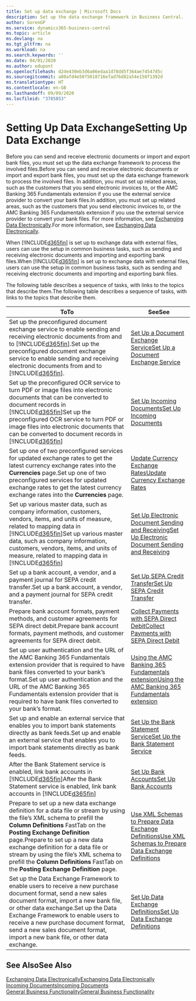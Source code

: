 ```yaml
---
title: Set up data exchange | Microsoft Docs
description: Set up the data exchange framework in Business Central.
author: SorenGP
ms.service: dynamics365-business-central
ms.topic: article
ms.devlang: na
ms.tgt_pltfrm: na
ms.workload: na
ms.search.keywords: ''
ms.date: 04/01/2020
ms.author: edupont
ms.openlocfilehash: d2de430eb3d6a86edaa1d78dd5f364ae74547d5c
ms.sourcegitcommit: a80afd4e5075018716efad76d82a54e158f1392d
ms.translationtype: HT
ms.contentlocale: en-GB
ms.lasthandoff: 09/09/2020
ms.locfileid: "3785853"
---
```

# <a name="setting-up-data-exchange"></a><span data-ttu-id="3555a-103">Setting Up Data Exchange</span><span class="sxs-lookup"><span data-stu-id="3555a-103">Setting Up Data Exchange</span></span>
<span data-ttu-id="3555a-104">Before you can send and receive electronic documents or import and export bank files, you must set up the data exchange framework to process the involved files.</span><span class="sxs-lookup"><span data-stu-id="3555a-104">Before you can send and receive electronic documents or import and export bank files, you must set up the data exchange framework to process the involved files.</span></span> <span data-ttu-id="3555a-105">In addition, you must set up related areas, such as the customers that you send electronic invoices to, or the AMC Banking 365 Fundamentals extension if you use the external service provider to convert your bank files.</span><span class="sxs-lookup"><span data-stu-id="3555a-105">In addition, you must set up related areas, such as the customers that you send electronic invoices to, or the AMC Banking 365 Fundamentals extension if you use the external service provider to convert your bank files.</span></span> <span data-ttu-id="3555a-106">For more information, see [Exchanging Data Electronically](across-data-exchange.md).</span><span class="sxs-lookup"><span data-stu-id="3555a-106">For more information, see [Exchanging Data Electronically](across-data-exchange.md).</span></span>  

 <span data-ttu-id="3555a-107">When [!INCLUDE[d365fin](includes/d365fin_md.md)] is set up to exchange data with external files, users can use the setup in common business tasks, such as sending and receiving electronic documents and importing and exporting bank files.</span><span class="sxs-lookup"><span data-stu-id="3555a-107">When [!INCLUDE[d365fin](includes/d365fin_md.md)] is set up to exchange data with external files, users can use the setup in common business tasks, such as sending and receiving electronic documents and importing and exporting bank files.</span></span>  

 <span data-ttu-id="3555a-108">The following table describes a sequence of tasks, with links to the topics that describe them.</span><span class="sxs-lookup"><span data-stu-id="3555a-108">The following table describes a sequence of tasks, with links to the topics that describe them.</span></span>  

|<span data-ttu-id="3555a-109">**To**</span><span class="sxs-lookup"><span data-stu-id="3555a-109">**To**</span></span>|<span data-ttu-id="3555a-110">**See**</span><span class="sxs-lookup"><span data-stu-id="3555a-110">**See**</span></span>|  
|------------|-------------|  
|<span data-ttu-id="3555a-111">Set up the preconfigured document exchange service to enable sending and receiving electronic documents from and to [!INCLUDE[d365fin](includes/d365fin_md.md)].</span><span class="sxs-lookup"><span data-stu-id="3555a-111">Set up the preconfigured document exchange service to enable sending and receiving electronic documents from and to [!INCLUDE[d365fin](includes/d365fin_md.md)].</span></span>|[<span data-ttu-id="3555a-112">Set Up a Document Exchange Service</span><span class="sxs-lookup"><span data-stu-id="3555a-112">Set Up a Document Exchange Service</span></span>](across-how-to-set-up-a-document-exchange-service.md)|  
|<span data-ttu-id="3555a-113">Set up the preconfigured OCR service to turn PDF or image files into electronic documents that can be converted to document records in [!INCLUDE[d365fin](includes/d365fin_md.md)]</span><span class="sxs-lookup"><span data-stu-id="3555a-113">Set up the preconfigured OCR service to turn PDF or image files into electronic documents that can be converted to document records in [!INCLUDE[d365fin](includes/d365fin_md.md)]</span></span>|[<span data-ttu-id="3555a-114">Set Up Incoming Documents</span><span class="sxs-lookup"><span data-stu-id="3555a-114">Set Up Incoming Documents</span></span>](across-how-setup-income-documents.md)|  
|<span data-ttu-id="3555a-115">Set up one of two preconfigured services for updated exchange rates to get the latest currency exchange rates into the **Currencies** page.</span><span class="sxs-lookup"><span data-stu-id="3555a-115">Set up one of two preconfigured services for updated exchange rates to get the latest currency exchange rates into the **Currencies** page.</span></span>|[<span data-ttu-id="3555a-116">Update Currency Exchange Rates</span><span class="sxs-lookup"><span data-stu-id="3555a-116">Update Currency Exchange Rates</span></span>](finance-how-update-currencies.md)|  
|<span data-ttu-id="3555a-117">Set up various master data, such as company information, customers, vendors, items, and units of measure, related to mapping data in [!INCLUDE[d365fin](includes/d365fin_md.md)]</span><span class="sxs-lookup"><span data-stu-id="3555a-117">Set up various master data, such as company information, customers, vendors, items, and units of measure, related to mapping data in [!INCLUDE[d365fin](includes/d365fin_md.md)]</span></span>|[<span data-ttu-id="3555a-118">Set Up Electronic Document Sending and Receiving</span><span class="sxs-lookup"><span data-stu-id="3555a-118">Set Up Electronic Document Sending and Receiving</span></span>](across-how-to-set-up-electronic-document-sending-and-receiving.md)|  
|<span data-ttu-id="3555a-119">Set up a bank account, a vendor, and a payment journal for SEPA credit transfer.</span><span class="sxs-lookup"><span data-stu-id="3555a-119">Set up a bank account, a vendor, and a payment journal for SEPA credit transfer.</span></span>|[<span data-ttu-id="3555a-120">Set Up SEPA Credit Transfer</span><span class="sxs-lookup"><span data-stu-id="3555a-120">Set Up SEPA Credit Transfer</span></span>](finance-make-payments-with-bank-data-conversion-service-or-sepa-credit-transfer.md#setting-up-sepa-credit-transfer)|  
|<span data-ttu-id="3555a-121">Prepare bank account formats, payment methods, and customer agreements for SEPA direct debit.</span><span class="sxs-lookup"><span data-stu-id="3555a-121">Prepare bank account formats, payment methods, and customer agreements for SEPA direct debit.</span></span>|[<span data-ttu-id="3555a-122">Collect Payments with SEPA Direct Debit</span><span class="sxs-lookup"><span data-stu-id="3555a-122">Collect Payments with SEPA Direct Debit</span></span>](finance-collect-payments-with-sepa-direct-debit.md)|  
|<span data-ttu-id="3555a-123">Set up user authentication and the URL of the AMC Banking 365 Fundamentals extension provider that is required to have bank files converted to your bank’s format.</span><span class="sxs-lookup"><span data-stu-id="3555a-123">Set up user authentication and the URL of the AMC Banking 365 Fundamentals extension provider that is required to have bank files converted to your bank’s format.</span></span>|[<span data-ttu-id="3555a-124">Using the AMC Banking 365 Fundamentals extension</span><span class="sxs-lookup"><span data-stu-id="3555a-124">Using the AMC Banking 365 Fundamentals extension</span></span>](ui-extensions-amc-banking.md)|  
|<span data-ttu-id="3555a-125">Set up and enable an external service that enables you to import bank statements directly as bank feeds.</span><span class="sxs-lookup"><span data-stu-id="3555a-125">Set up and enable an external service that enables you to import bank statements directly as bank feeds.</span></span>|[<span data-ttu-id="3555a-126">Set Up the Bank Statement Service</span><span class="sxs-lookup"><span data-stu-id="3555a-126">Set Up the Bank Statement Service</span></span>](bank-how-setup-bank-statement-service.md)|  
|<span data-ttu-id="3555a-127">After the Bank Statement service is enabled, link bank accounts in [!INCLUDE[d365fin](includes/d365fin_md.md)]</span><span class="sxs-lookup"><span data-stu-id="3555a-127">After the Bank Statement service is enabled, link bank accounts in [!INCLUDE[d365fin](includes/d365fin_md.md)]</span></span>|[<span data-ttu-id="3555a-128">Set Up Bank Accounts</span><span class="sxs-lookup"><span data-stu-id="3555a-128">Set Up Bank Accounts</span></span>](bank-how-setup-bank-accounts.md)|  
|<span data-ttu-id="3555a-129">Prepare to set up a new data exchange definition for a data file or stream by using the file’s XML schema to prefill the **Column Definitions** FastTab on the **Posting Exchange Definition** page.</span><span class="sxs-lookup"><span data-stu-id="3555a-129">Prepare to set up a new data exchange definition for a data file or stream by using the file’s XML schema to prefill the **Column Definitions** FastTab on the **Posting Exchange Definition** page.</span></span>|[<span data-ttu-id="3555a-130">Use XML Schemas to Prepare Data Exchange Definitions</span><span class="sxs-lookup"><span data-stu-id="3555a-130">Use XML Schemas to Prepare Data Exchange Definitions</span></span>](across-how-to-use-xml-schemas-to-prepare-data-exchange-definitions.md)|  
|<span data-ttu-id="3555a-131">Set up the Data Exchange Framework to enable users to receive a new purchase document format, send a new sales document format, import a new bank file, or other data exchange.</span><span class="sxs-lookup"><span data-stu-id="3555a-131">Set up the Data Exchange Framework to enable users to receive a new purchase document format, send a new sales document format, import a new bank file, or other data exchange.</span></span>|[<span data-ttu-id="3555a-132">Set Up Data Exchange Definitions</span><span class="sxs-lookup"><span data-stu-id="3555a-132">Set Up Data Exchange Definitions</span></span>](across-how-to-set-up-data-exchange-definitions.md)|  

## <a name="see-also"></a><span data-ttu-id="3555a-133">See Also</span><span class="sxs-lookup"><span data-stu-id="3555a-133">See Also</span></span>  
[<span data-ttu-id="3555a-134">Exchanging Data Electronically</span><span class="sxs-lookup"><span data-stu-id="3555a-134">Exchanging Data Electronically</span></span>](across-data-exchange.md)  
[<span data-ttu-id="3555a-135">Incoming Documents</span><span class="sxs-lookup"><span data-stu-id="3555a-135">Incoming Documents</span></span>](across-income-documents.md)  
[<span data-ttu-id="3555a-136">General Business Functionality</span><span class="sxs-lookup"><span data-stu-id="3555a-136">General Business Functionality</span></span>](ui-across-business-areas.md)  
